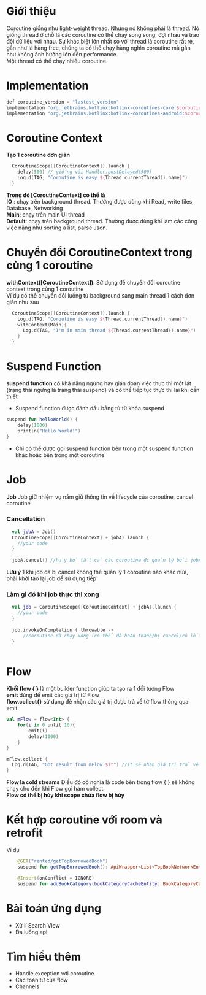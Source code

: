 # Giới thiệu

Coroutine giống như light-weight thread. Nhưng nó không phải là thread. Nó giống thread ở chỗ là các coroutine có thể chạy song song, đợi nhau và trao đổi dữ liệu với nhau. Sự khác biệt lớn nhất so với thread là coroutine rất rẻ, gần như là hàng free, chúng ta có thể chạy hàng nghìn coroutine mà gần như không ảnh hưởng lớn đến performance.<br>
Một thread có thể chạy nhiều coroutine.

# Implementation

```kotlin
def coroutine_version = "lastest_version"
implementation "org.jetbrains.kotlinx:kotlinx-coroutines-core:$coroutine_version"
implementation "org.jetbrains.kotlinx:kotlinx-coroutines-android:$coroutine_version"
```

# Coroutine Context
__Tạo 1 coroutine đơn giản__
```kotlin
  CoroutineScope([CoroutineContext]).launch {
    delay(500) // giống với Handler.postDelayed(500)
    Log.d(TAG, "Coroutine is easy ${Thread.currentThread().name}")
  }
```

__Trong đó [CoroutineContext] có thể là__<br>
__IO__ : chạy trên background thread. Thường được dùng khi Read, write files, Database, Networking<br>
__Main__: chạy trên main UI thread<br>
__Default__: chạy trên background thread. Thường được dùng khi làm các công việc nặng như sorting a list, parse Json.<br>

# Chuyển đổi CoroutineContext trong cùng 1 coroutine
__withContext([CoroutineContext])__: Sử dụng để chuyển đổi coroutine context trong cùng 1 coroutine<br>
Ví dụ có thể chuyển đổi luồng từ background sang main thread 1 cách đơn giản như sau
```kotlin
  CoroutineScope([CoroutineContext]).launch {
    Log.d(TAG, "Coroutine is easy ${Thread.currentThread().name}")
    withContext(Main){
      Log.d(TAG, "I'm in main thread ${Thread.currentThread().name}")
    }
  }
```

# Suspend Function
__suspend function__ có khả năng ngừng hay gián đoạn việc thực thi một lát (trạng thái ngừng là trạng thái suspend) và có thể tiếp tục thực thi lại khi cần thiết<br>
* Suspend function được đánh dấu bằng từ từ khóa suspend
```kotlin
suspend fun helloWorld() {
    delay(1000)
    println("Hello World!")
}
```
* Chỉ có thể được gọi suspend function bên trong một suspend function khác hoặc bên trong một coroutine

# Job 
__Job__ Job giữ nhiệm vụ nắm giữ thông tin về lifecycle của coroutine, cancel coroutine
### Cancellation
```kotlin
  val jobA = Job()
  CoroutineScope([CoroutineContext] + jobA).launch {
    //your code
  }
  
  jobA.cancel() //hủy bỏ tất cả các coroutine đc quản lý bởi jobA
```
__Lưu ý__ 1 khi job đã bị cancel không thể quản lý 1 coroutine nào khác nữa, phải khởi tạo lại job để sử dụng tiếp

### Làm gì đó khi job thực thi xong
```kotlin
  val job = CoroutineScope([CoroutineContext] + jobA).launch {
    //your code
  }
  
  job.invokeOnCompletion { throwable ->
      //coroutine đã chạy xong (có thể đã hoàn thành/bị cancel/có lỗi làm coroutine bị dừng)
  }
 
```

# Flow
__Khối flow { }__ là một builder function giúp ta tạo ra 1 đối tượng Flow<br>
__emit__ dùng để emit các giá trị từ Flow<br>
__flow.collect{}__ sử dụng để nhận các giá trị được trả về từ flow thông qua emit<br>
```kotlin
val mFlow = flow<Int> {
    for(i in 0 until 10){
        emit(i) 
        delay(1000)
    }
}

mFlow.collect {
  Log.d(TAG, "Got result from mFlow $it") //it sẽ nhận giá trị trả về là 0 -> 9
}
```
__Flow là cold streams__ Điều đó có nghĩa là code bên trong flow { } sẽ không chạy cho đến khi Flow gọi hàm collect.<br>
__Flow có thể bị hủy khi scope chứa flow bị hủy__<br>

# Kết hợp coroutine với room và retrofit
Ví dụ
```kotlin
    @GET("rented/getTopBorrowedBook")
    suspend fun getTopBorrowedBook(): ApiWrapper<List<TopBookNetworkEntity>>
```

```kotlin
    @Insert(onConflict = IGNORE)
    suspend fun addBookCategory(bookCategoryCacheEntity: BookCategoryCacheEntity)
```

# Bài toán ứng dụng
* Xử lí Search View
* Đa luồng api

# Tìm hiểu thêm
* Handle exception với coroutine
* Các toán tử của flow
* Channels

